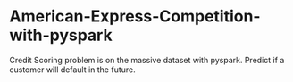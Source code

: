 # American-Express-Competition-with-pyspark
Credit Scoring problem is on the massive dataset with pyspark. Predict if a customer will default in the future.
